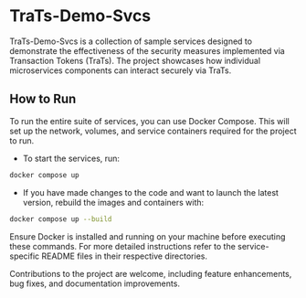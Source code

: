 # TraTs-Demo-Svcs

TraTs-Demo-Svcs is a collection of sample services designed to demonstrate the effectiveness of the security measures implemented via Transaction Tokens (TraTs). The project showcases how individual microservices components can interact securely via TraTs.

## How to Run

To run the entire suite of services, you can use Docker Compose. This will set up the network, volumes, and service containers required for the project to run.

- To start the services, run:

```bash
docker compose up
```

- If you have made changes to the code and want to launch the latest version, rebuild the images and containers with:

```bash
docker compose up --build
```

Ensure Docker is installed and running on your machine before executing these commands. For more detailed instructions refer to the service-specific README files in their respective directories.

Contributions to the project are welcome, including feature enhancements, bug fixes, and documentation improvements.